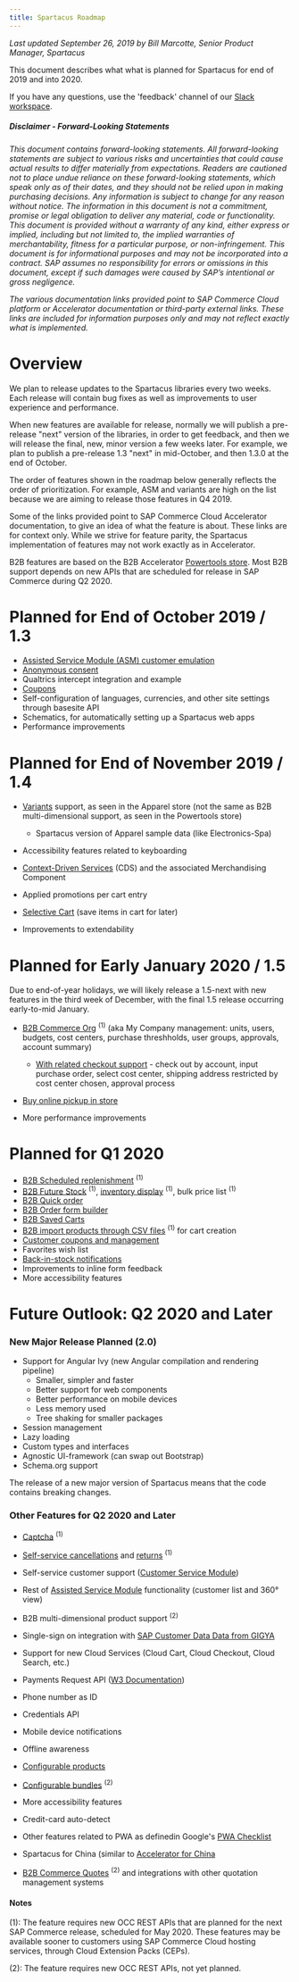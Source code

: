 ```yaml
---
title: Spartacus Roadmap
---
```


*Last updated September 26, 2019 by Bill Marcotte, Senior Product Manager, Spartacus*

This document describes what what is planned for Spartacus for end of 2019 and into 2020.

If you have any questions, use the 'feedback' channel of our [Slack workspace](https://join.slack.com/t/spartacus-storefront/shared_invite/enQtNDM1OTI3OTMwNjU5LTg1NGVjZmFkZjQzODc1MzFhMjc3OTZmMzIzYzg0YjMwODJiY2YxYjA5MTE5NjVmN2E5NjMxNjEzMGNlMDRjMjU). 




##### *Disclaimer - Forward-Looking Statements*

*This document contains forward-looking statements. All forward-looking statements are subject to various risks and uncertainties that could cause actual results to differ materially from expectations. Readers are cautioned not to place undue reliance on these forward-looking statements, which speak only as of their dates, and they should not be relied upon in making purchasing decisions. Any information is subject to change for any reason without notice. The information in this document is not a commitment, promise or legal obligation to deliver any material, code or functionality.  This document is provided without a warranty of any kind, either express or implied, including but not limited to, the implied warranties of merchantability, fitness for a particular purpose, or non-infringement. This document is for informational purposes and may not be incorporated into a contract. SAP assumes no responsibility for errors or omissions in this document, except if such damages were caused by SAP’s intentional or gross negligence.*

*The various documentation links provided point to SAP Commerce Cloud platform or Accelerator documentation or third-party external links. These links are included for information purposes only and may not reflect exactly what is implemented.*



# Overview

We plan to release updates to the Spartacus libraries every two weeks. Each release will contain bug fixes as well as improvements to user experience and performance.

When new features are available for release, normally we will publish a pre-release "next" version of the libraries, in order to get feedback, and then we will release the final, new, minor version a few weeks later. For example, we plan to publish a pre-release 1.3 "next" in mid-October, and then 1.3.0 at the end of October.

The order of features shown in the roadmap below generally reflects the order of prioritization. For example, ASM and variants are high on the list because we are aiming to release those features in Q4 2019.

Some of the links provided point to SAP Commerce Cloud Accelerator documentation, to give an idea of what the feature is about. These links are for context only. While we strive for feature parity, the Spartacus implementation of features may not work exactly as in Accelerator.

B2B features are based on the B2B Accelerator [Powertools store](https://help.sap.com/viewer/4c33bf189ab9409e84e589295c36d96e/1905/en-US/417df297eb39466288dd904e8acc426f.html). Most B2B support depends on new APIs that are scheduled for release in SAP Commerce during Q2 2020.



# Planned for End of October 2019 / 1.3

- [Assisted Service Module (ASM) customer emulation](https://help.sap.com/viewer/9d346683b0084da2938be8a285c0c27a/1905/en-US/8b571515866910148fc18b9e59d3e084.html)
- [Anonymous consent](https://help.sap.com/viewer/9d346683b0084da2938be8a285c0c27a/1905/en-US/a9f387f70d484c19971aca001dc71bc5.html)
- Qualtrics intercept integration and example
- [Coupons](https://help.sap.com/viewer/9d346683b0084da2938be8a285c0c27a/1905/en-US/02a8521eb67b4866a632a1a5e79037e3.html?q=coupons)
- Self-configuration of languages, currencies, and other site settings through basesite API
- Schematics, for automatically setting up a Spartacus web apps
- Performance improvements

  

# Planned for End of November 2019 / 1.4

- [Variants](https://help.sap.com/viewer/d0224eca81e249cb821f2cdf45a82ace/1905/en-US/8c143a2d8669101485208999541c383b.html) support, as seen in the Apparel store (not the same as B2B multi-dimensional support, as seen in the Powertools store)

  - Spartacus version of Apparel sample data (like Electronics-Spa)

- Accessibility features related to keyboarding

- [Context-Driven Services](https://help.sap.com/viewer/product/CONTEXT-DRIVEN_SERVICES/SHIP/en-US) (CDS) and the associated Merchandising Component

- Applied promotions per cart entry

- [Selective Cart](https://help.sap.com/viewer/4c33bf189ab9409e84e589295c36d96e/1905/en-US/58837af020d346df84773bd2ea75fd69.html) (save items in cart for later)

- Improvements to extendability

  

# Planned for Early January 2020 / 1.5

Due to end-of-year holidays, we will likely release a 1.5-next with new features in the third week of December, with the final 1.5 release occurring early-to-mid January.

- [B2B Commerce Org](https://help.sap.com/viewer/4c33bf189ab9409e84e589295c36d96e/1905/en-US/8ac27d4d86691014a47588e9126fdf21.html?q=commerce%20org%20my%20company) <sup>(1)</sup> (aka My Company management: units, users, budgets, cost centers, purchase threshholds, user groups, approvals, account summary) 
  
  - [With related checkout support](https://help.sap.com/viewer/4c33bf189ab9409e84e589295c36d96e/1905/en-US/8ac2500f8669101493e69e1392b970fd.html) - check out by account, input purchase order, select cost center, shipping address restricted by cost center chosen, approval process
  
- [Buy online pickup in store](https://help.sap.com/viewer/4c33bf189ab9409e84e589295c36d96e/1905/en-US/8ae75e2086691014a64bf7cdd7ed5fd6.html)

- More performance improvements 

  

# Planned for Q1 2020

- [B2B Scheduled replenishment](https://help.sap.com/viewer/9d346683b0084da2938be8a285c0c27a/1905/en-US/8c3aa31e86691014a3c085a0e9186e0c.html) <sup>(1)</sup>
- [B2B Future Stock](https://help.sap.com/viewer/4c33bf189ab9409e84e589295c36d96e/1905/en-US/8ac331e086691014bfdb96ba9faf7c86.html) <sup>(1)</sup>, [inventory display](https://help.sap.com/viewer/4c33bf189ab9409e84e589295c36d96e/1905/en-US/8ac35e1d866910148876ef95adde0c60.html) <sup>(1)</sup>, bulk price list <sup>(1)</sup>
- [B2B Quick order](https://help.sap.com/viewer/4c33bf189ab9409e84e589295c36d96e/1905/en-US/caf95981aa174660b3faf839a9dddbef.html)
- [B2B Order form builder](https://help.sap.com/viewer/4c33bf189ab9409e84e589295c36d96e/1905/en-US/8ac1a3d586691014911dd58c04389cc3.html)
- [B2B Saved Carts](https://help.sap.com/viewer/9d346683b0084da2938be8a285c0c27a/1905/en-US/4d094e78a5494963b2d66148167f0553.html)
- [B2B import products through CSV files](https://help.sap.com/viewer/4c33bf189ab9409e84e589295c36d96e/1905/en-US/1a13b9c4f0fb4367a14006f77f479c86.html) <sup>(1)</sup> for cart creation
- [Customer coupons and management](https://help.sap.com/viewer/4c33bf189ab9409e84e589295c36d96e/1905/en-US/7f8304a85bf24db0bfc5cf3b057ae322.html)
- Favorites wish list
- [Back-in-stock notifications](https://help.sap.com/viewer/4c33bf189ab9409e84e589295c36d96e/1905/en-US/2ad0f5f1bbcc47dfbba4f5cd7c6394c1.html)
- Improvements to inline form feedback
- More accessibility features

  

# Future Outlook: Q2 2020 and Later

### New Major Release Planned (2.0)

- Support for Angular Ivy (new Angular compilation and rendering pipeline)
  - Smaller, simpler and faster
  - Better support for web components
  - Better performance on mobile devices
  - Less memory used
  - Tree shaking for smaller packages
- Session management
- Lazy loading
- Custom types and interfaces
- Agnostic UI-framework (can swap out Bootstrap)
- Schema.org support

The release of a new major version of Spartacus means that the code contains breaking changes. 

  

### Other Features for Q2 2020 and Later

- [Captcha](https://help.sap.com/viewer/4c33bf189ab9409e84e589295c36d96e/1905/en-US/8ac8663086691014ab34b77436f85412.html) <sup>(1)</sup>

- [Self-service cancellations](https://help.sap.com/viewer/9d346683b0084da2938be8a285c0c27a/1905/en-US/22e69b8fc4884d5eb58c39b97b3322fb.html) and [returns](https://help.sap.com/viewer/9d346683b0084da2938be8a285c0c27a/1905/en-US/2b6fea0f5f61481f86af205c7c7e9b61.html) <sup>(1)</sup>

- Self-service customer support ([Customer Service Module](https://help.sap.com/viewer/9d346683b0084da2938be8a285c0c27a/1905/en-US/aa039c46e5eb4c7da752afc0e05947e5.html))

- Rest of [Assisted Service Module](https://help.sap.com/viewer/9d346683b0084da2938be8a285c0c27a/1905/en-US/8b571515866910148fc18b9e59d3e084.html) functionality (customer list and 360° view)

- B2B multi-dimensional product support  <sup>(2)</sup>

- Single-sign on integration with [SAP Customer Data Data from GIGYA](https://developers.gigya.com/display/GD/SAP+Commerce+Cloud)

- Support for new Cloud Services (Cloud Cart, Cloud Checkout, Cloud Search, etc.)

- Payments Request API ([W3 Documentation](https://www.w3.org/TR/payment-request/))

- Phone number as ID

- Credentials API

- Mobile device notifications

- Offline awareness

- [Configurable products](https://help.sap.com/viewer/9d346683b0084da2938be8a285c0c27a/1905/en-US/478f616a46f84d668f8cd42c0259cdf0.html)

- [Configurable bundles](https://help.sap.com/viewer/9d346683b0084da2938be8a285c0c27a/1905/en-US/8b6eec0286691014a041e59dc69dc185.html) <sup>(2)</sup>

- More accessibility features

- Credit-card auto-detect

- Other features related to PWA as definedin Google's [PWA Checklist](https://developers.google.com/web/progressive-web-apps/checklist)

- Spartacus for China (similar to [Accelerator for China](https://help.sap.com/viewer/4c33bf189ab9409e84e589295c36d96e/1905/en-US/8b258c36866910148298d20518a62a16.html)

- [B2B Commerce Quotes](https://help.sap.com/viewer/4c33bf189ab9409e84e589295c36d96e/1905/en-US/a795b4722f6942c091ef716c66ddb37d.html) <sup>(2)</sup> and integrations with other quotation management systems  

  

#### Notes

(1): The feature requires new OCC REST APIs that are planned for the next SAP Commerce release, scheduled for May 2020. These features may be available sooner to customers using SAP Commerce Cloud hosting services, through Cloud Extension Packs (CEPs).

(2): The feature requires new OCC REST APIs, not yet planned.
